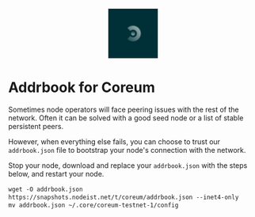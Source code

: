 <p align="center">
  <img height="100" height="auto" src="https://raw.githubusercontent.com/Nodeist/Kurulumlar/main/logos/coreum.png">
</p>


# Addrbook for Coreum

Sometimes node operators will face peering issues with the rest of the network. Often it can be solved with a good seed node or a list of stable persistent peers.

However, when everything else fails, you can choose to trust our `addrbook.json` file to bootstrap your node's connection with the network.

Stop your node, download and replace your `addrbook.json` with the steps below, and restart your node.


```
wget -O addrbook.json https://snapshots.nodeist.net/t/coreum/addrbook.json --inet4-only
mv addrbook.json ~/.core/coreum-testnet-1/config
```
